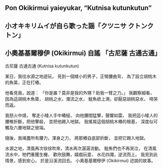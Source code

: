 ## Pon Okikirmui yaieyukar, “Kutnisa kutunkutun” 
## 小オキキリムイが自ら歌った謡「クツニサ クトンクトン」
## 小奧基基爾穆伊 (Okikirmui) 自謠 「古尼薩 古通古通」 

古尼薩 古通古通 (Kutnisa kutunkutun)

某日，我往水源之地遊玩，
見到一個矮小的男子，正彎腰曲背，
為了設立胡桃木的魚簗，正在打樁。

他看見我，說道：
「你是誰？莫非是我的外甥？助我一臂之力。」
我觀察細看，因為這胡桃木魚簗，
胡桃之水，濁流之水，
鮭魚欲上溯，卻厭惡胡桃惡水，
啼哭而返。

我怒火中燒，
奪走小矮人手中樁槌，
向他腰間猛擊，聲響如雷。
我把這小矮人的腰椎折斷，把他擊殺，
並把他踢入地獄。
我搖晃這個胡桃木樁的根基，
深度似可觸及六層地獄之彼端。

隨後，我竭盡所有腰力，渾身之力，
將那樁自底部折斷，
並把它踢入地獄。

水源之地，清風再次徐徐吹來，清水再次潺潺流動。
鮭魚們也不再哭泣，
在清風流水中，牠們重獲生機，
歡欣鼓舞，嬉戲玩耍，
水花四濺，逆流而上。
我見到此情景，感到安心，
於是沿溪流回去。
小奧基基爾穆伊 (Okikirmui) 述說的故事。
